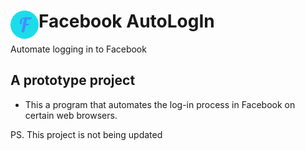 # <img src="public/img/logo.png" width="45" align="left">Facebook AutoLogIn

Automate logging in to Facebook

## A prototype project

* This a program that automates the log-in process in Facebook on certain web browsers.

PS. This project is not being updated
